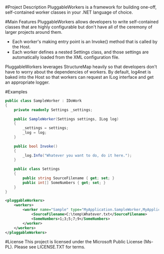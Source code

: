 #Project Description
PluggableWorkers is a framework for building one-off, self-contained worker classes in your .NET language of choice.

#Main Features
PluggableWorkers allows developers to write self-contained classes that are highly configurable but don't have all of the ceremony of larger projects around them.

* Each worker's making entry point is an Invoke() method that is called by the Host.
* Each worker defines a nested Settings class, and those settings are automatically loaded from the XML configuration file.

PluggableWorkers leverages StructureMap heavily so that developers don't have to worry about the dependencies of workers.  By default, log4net is baked into the Host so that workers can request an ILog interface and get an appropriate logger.

#Examples

```csharp
public class SampleWorker : IDoWork
{
	private readonly Settings _settings;
	
	public SampleWorker(Settings settings, ILog log)
	{
		_settings = settings;
		_log = log;
	}
	
	public bool Invoke()
	{
		_log.Info("Whatever you want to do, do it here.");
	}
	
	public class Settings
	{
		public string SourceFilename { get; set; }
		public int[] SomeNumbers { get; set; }
	}
}

```

```xml
<pluggableWorkers>
	<workers>
		<worker name="Sample" type="MyApplication.SampleWorker,MyApplication">
			<SourceFilename>C:\temp\Whatever.txt</SourceFilename>
			<SomeNumbers>1;3;5;7;9</SomeNumbers>
		</worker>
	</workers>
</pluggableWorkers>

```
#License
This project is licensed under the Microsoft Public License (Ms-PL).  Please see LICENSE.TXT for terms.
